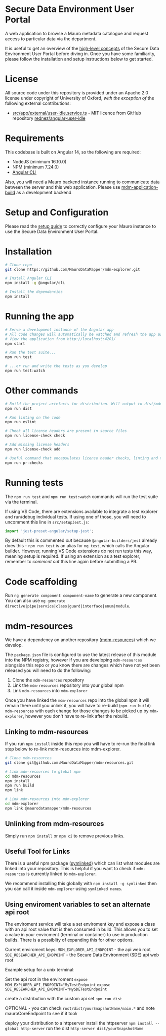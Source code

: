 # Secure Data Environment User Portal

A web application to browse a Mauro metadata catalogue and request access to particular
data via the department.

It is useful to get an overview of the [high-level concepts](docs/CONCEPTS.md) of the
Secure Data Environment User Portal before diving in. Once you have some familiarity, please follow the
installation and setup instructions below to get started.

# License

All source code under this repository is provided under an Apache 2.0 license under
copyright of University of Oxford, _with the exception of_ the following external
contributions:

- [src/app/external/user-idle.service.ts](src/app/external/user-idle.service.ts) - MIT
  licence from GitHub repository
  [rednez/angular-user-idle](https://github.com/rednez/angular-user-idle)

# Requirements

This codebase is built on Angular 14, so the following are required:

- NodeJS (minimum 16.10.0)
- NPM (minimum 7.24.0)
- [Angular CLI](https://github.com/angular/angular-cli)

Also, you will need a Mauro backend instance running to communicate data between the
server and this web application. Please use
[mdm-application-build](https://github.com/MauroDataMapper/mdm-application-build) as a
development backend.

# Setup and Configuration

Please read the [setup guide](docs/SETUP.md) to correctly configure your Mauro instance to
use the Secure Data Environment User Portal.

# Installation

```bash
# Clone repo
git clone https://github.com/MauroDataMapper/mdm-explorer.git

# Install Angular CLI
npm install -g @angular/cli

# Install the dependencies
npm install
```

# Running the app

```bash
# Serve a development instance of the Angular app
# All code changes will automatically be watched and refresh the app as you go
# View the application from http://localhost:4201/
npm start

# Run the test suite...
npm run test

# ...or run and write the tests as you develop
npm run test:watch
```

# Other commands

```bash
# Build the project artefacts for distribution. Will output to dist/mdm-explorer
npm run dist

# Run linting on the code
npm run eslint

# Check all license headers are present in source files
npm run license-check check

# Add missing license headers
npm run license-check add

# Useful command that encapsulates license header checks, linting and testing in one go. Helpful when preparing for submitting pull requests
npm run pr-checks
```

# Running tests

The `npm run test` and `npm run test:watch` commands will run the test suite via the terminal.

If using VS Code, there are extensions available to integrate a test explorer and run/debug individual tests. If using one of those, you will need to uncomment this line in `src/setupJest.js`:

```js
import 'jest-preset-angular/setup-jest';
```

By default this is commented _out_ because `@angular-builders/jest` already does this - `npm run test` is an alias for `ng test`, which calls the Angular builder. However, running VS Code extensions do not run tests this way, meaning setup is required. If using an extension as a test explorer, remember to _comment out_ this line again before submitting a PR.

# Code scaffolding

Run `ng generate component component-name` to generate a new component. You can also use
`ng generate directive|pipe|service|class|guard|interface|enum|module`.

# mdm-resources

We have a dependency on another repository
([mdm-resources](https://github.com/MauroDataMapper/mdm-resources)) which we develop.

The `package.json` file is configured to use the latest release of this module into the
NPM registry, however if you are developing `mdm-resources` alongside this repo or you
know there are changes which have not yet been released you will need to do the following:

1. Clone the `mdm-resources` repository
2. Link the `mdm-resources` repository into your global npm
3. Link `mdm-resources` into `mdm-explorer`

Once you have linked the `mdm-resources` repo into the global npm it will remain there
until you unlink it, you will have to re-build (`npm run build`) `mdm-resources` with each
change for those changes to be picked up by `mdm-explorer`, however you don't have
to re-link after the rebuild.

## Linking to mdm-resources

If you run `npm install` inside this repo you will have to re-run the final link step
below to re-link mdm-resources into mdm-explorer.

```bash
# Clone mdm-resources
git clone git@github.com:MauroDataMapper/mdm-resources.git

# Link mdm-resources to global npm
cd mdm-resources
npm install
npm run build
npm link

# Link mdm-resources into mdm-explorer
cd mdm-explorer
npm link @maurodatamapper/mdm-resources
```

## Unlinking from mdm-resources

Simply run `npm install` or `npm ci` to remove previous links.

## Useful Tool for Links

There is a useful npm package ([symlinked](https://www.npmjs.com/package/symlinked)) which
can list what modules are linked into your repository. This is helpful if you want to
check if `mdm-resources` is currently linked to `mdm-explorer`.

We recommend installing this globally with `npm install -g symlinked` then you can call it
inside `mdm-explorer` using `symlinked names`.

## Using enviroment variables to set an alternate api root
The enviroment service will take a set enviroment key and expose a class with an api root value that is then consumed in build. This allows you to set a value in your enviroment (terminal or container) to use in production builds. There is a possiblity of expanding this for other options.

Current enviroment keys:
`MDM_EXPLORER_API_ENDPOINT` - the api web root
`SDE_RESEARCHER_API_ENDPOINT` - the Secure Data Environment (SDE) api web root

Example setup for a unix terminal:

Set the api root in the enviroment
`expose MDM_EXPLORER_API_ENDPOINT="MyTestEndpoint`
`expose SDE_RESEARCHER_API_ENDPOINT="MySDETestEndpoint`

create a distribution with the custom api set 
`npm run dist`

OPTIONAL - you can check `root/dist/yourSnapshotName/main.*` and note mauroCoreEndpoint to see if it took

deploy your distribution to a httpserver
install the httpserver `npm install --global http-server`
run the dist  `http-server dist/yourSnapshotName`



